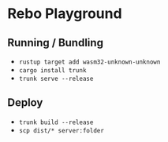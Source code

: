 # Rebo Playground

## Running / Bundling

* `rustup target add wasm32-unknown-unknown`
* `cargo install trunk`
* `trunk serve --release`

## Deploy

* `trunk build --release`
* `scp dist/* server:folder`